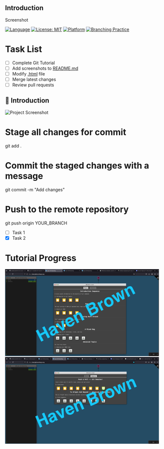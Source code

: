 
## Introduction

Screenshot

[![Language](https://img.shields.io/badge/Language-HTML-orange?logo=html)](https://www.w3schools.com/html/)
[![License: MIT](https://img.shields.io/badge/License-MIT-red.svg)](https://github.com/Group21-SWE/HW1/blob/main/LICENSE.md)
[![Platform](https://img.shields.io/badge/Platform-Linux-blue?logo=linux&labelColor=black)](https://www.linux.org/)
[![Branching Practice](https://img.shields.io/badge/BranchingPractice-blue)](https://learngitbranching.js.org/)

# Task List

- [ ] Complete Git Tutorial
- [ ] Add screenshots to [README.md](README.md)
- [ ] Modify [.html](index.html) file
- [ ] Merge latest changes
- [ ] Review pull requests

## 📝 Introduction

![Project Screenshot](path/to/your/image.png)

# Stage all changes for commit
git add .


# Commit the staged changes with a message
git commit -m "Add changes"


# Push to the remote repository
git push origin YOUR_BRANCH

- [ ] Task 1
- [x] Task 2

# Tutorial Progress
![Main Progress Haven](img/tutorial_progress_main_hbrown.png "Main Progress")
![Remote Progress Haven](img/tutorial_progress_remote_hbrown.png "Remote Progress")
